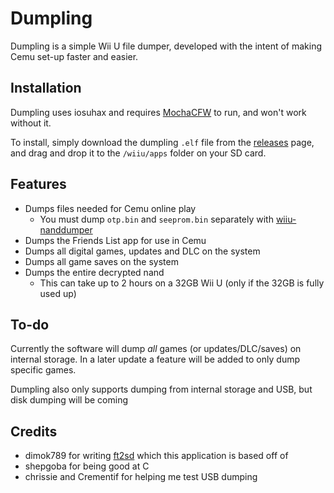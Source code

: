 # Dumpling

Dumpling is a simple Wii U file dumper, developed with the intent of making Cemu set-up faster and easier.

## Installation

Dumpling uses iosuhax and requires [MochaCFW](https://gbatemp.net/threads/mocha-cfw-the-sweet-chocolate-to-your-latte.452940/) to run, and won't work without it.

To install, simply download the dumpling `.elf` file from the [releases](https://github.com/emiyl/dumpling/releases/latest) page, and drag and drop it to the `/wiiu/apps` folder on your SD card.

## Features

- Dumps files needed for Cemu online play
  - You must dump `otp.bin` and `seeprom.bin` separately with [wiiu-nanddumper](https://github.com/koolkdev/wiiu-nanddumper)
- Dumps the Friends List app for use in Cemu
- Dumps all digital games, updates and DLC on the system
- Dumps all game saves on the system
- Dumps the entire decrypted nand
  - This can take up to 2 hours on a 32GB Wii U (only if the 32GB is fully used up)
  
## To-do

Currently the software will dump _all_ games (or updates/DLC/saves) on internal storage. In a later update a feature will be added to only dump specific games.

Dumpling also only supports dumping from internal storage and USB, but disk dumping will be coming

## Credits

- dimok789 for writing [ft2sd](https://github.com/dimok789/ft2sd/) which this application is based off of
- shepgoba for being good at C
- chrissie and Crementif for helping me test USB dumping
